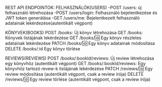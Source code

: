 REST API
ENDPOINTOK:
FELHASZNÁLÓK(USERS)
-POST /users: új felhasználó létrehozása
-POST /users/login: Felhasználó bejelentkezése és JWT token generálása
-GET /users/me: Bejelentkezett felhasználó adatainak lekérdezése(autentikált végpont)

KÖNYVEK(BOOKS)
POST /books: Új könyv létrehozása
GET /books: Könyvek listájának lekérdezése
GET /books/:id: Egy könyv részletes adatainak lekérdezése
PATCH /books/:id: Egy könyv adatainak  módosítása
DELETE /books/:id Egy könyv törlése

REVIEWS(REVIEWS)
POST /books/:bookld/reviews: Új review létrehozása egy könyvhöz (autentikált végpont)
GET /books/:bookld/reviews: Egy könyvhöz tartozó revew-k listájának lekérdezése
PATCH /reviews/:id: Egy review módosítása (autentikált végpont, csak a review írója)
DELETE /reviews/:id: Egy review törlése (autentikált végpont, csak a review írója)
